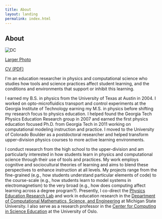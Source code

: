```yaml
---
title: About
layout: landing
permalink: index.html
---
```


## About

![DC](../img/dc_prof_3.jpg)

[Larger Photo](../img/dc_prof_3_large.jpeg)

[CV (PDF)](../docs/MDC_CV.pdf)

I'm an education researcher in physics and computational science who studies how tools and science
practices affect student learning, and the conditions and environments that support or inhibit this learning.

I earned my B.S. in physics from the University of Texas at Austin in 2004. I worked on opto-microfluidics transport and control experiments
at the Georgia Institute of Technology earning my M.S. in physics before shifting my research focus to physics education. I helped found the
Georgia Tech Physics Education Research group in 2007 and earned the first physics education focused Ph.D. from Georgia Tech in 2011 working
on computational modeling instruction and practice. I moved to the University of Colorado Boulder as a postdoctoral researcher and helped
transform upper-division physics courses to more active learning environments.

I conduct research from the high school to the upper-division and am particularly interested in how students learn in physics and computational science through their use of tools and practices. My work employs cognitive and sociocultural theories of learning and aims to blend these perspectives to enhance instruction at all levels. My projects range from the fine-grained (e.g., how students understand particular elements of code) to the course-scale (e.g., how students learn to model systems in electromagnetism) to the very broad (e.g., how does computing affect learning across a degree program?). Presently, I co-direct the [Physics Education Research Lab](http://perl.natsci.msu.edu) and work in education research in the [Department of Computational Mathematics, Science, and Engineering](http://cmse.msu.edu) at Michigan State University. I also serve as a research professor in the [Center for Computing in Science Education](https://www.mn.uio.no/ccse/english/) at the University of Oslo.
